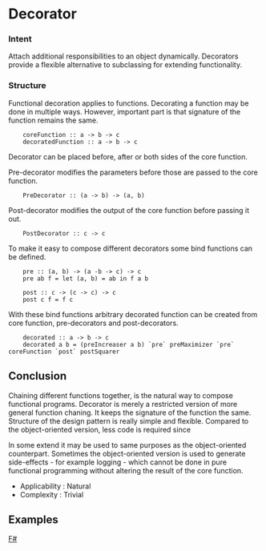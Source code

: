 # Decorator


### Intent

Attach additional responsibilities to an object dynamically. Decorators provide a flexible alternative to subclassing for extending functionality.


### Structure

Functional decoration applies to functions. Decorating a function may be done in multiple ways. However, important part is that signature of the function remains the same.

~~~~
    coreFunction :: a -> b -> c
    decoratedFunction :: a -> b -> c
~~~~

Decorator can be placed before, after or both sides of the core function. 

Pre-decorator modifies the parameters before those are passed to the core function.
~~~~
    PreDecorator :: (a -> b) -> (a, b)
~~~~

Post-decorator modifies the output of the core function before passing it out.
~~~~
    PostDecorator :: c -> c
~~~~

To make it easy to compose different decorators some bind functions can be defined.
~~~~
    pre :: (a, b) -> (a -b -> c) -> c
    pre ab f = let (a, b) = ab in f a b
    
    post :: c -> (c -> c) -> c
    post c f = f c
~~~~

With these bind functions arbitrary decorated function can be created from core function, pre-decorators and post-decorators.

~~~~
    decorated :: a -> b -> c
    decorated a b = (preIncreaser a b) `pre` preMaximizer `pre` coreFunction `post` postSquarer
~~~~
   

## Conclusion

Chaining different functions together, is the natural way to compose functional programs. Decorator is merely a restricted version of more general function chaning. It keeps the signature of the function the same. Structure of the design pattern is really simple and flexible. Compared to the object-oriented version, less code is required since

In some extend it may be used to same purposes as the object-oriented counterpart. Sometimes the object-oriented version is used to generate side-effects - for example logging - which cannot be done in pure functional programming without altering the result of the core function. 

- Applicability : Natural
- Complexity : Trivial


## Examples

[F#](decorator.fsx)
